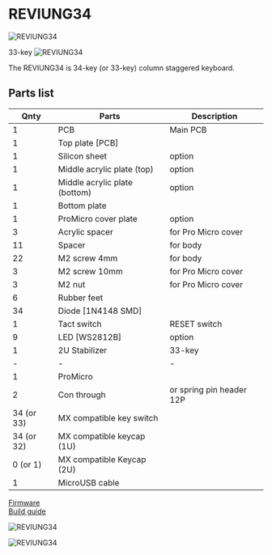 # REVIUNG34  
![REVIUNG34](https://github.com/gtips/reviung/blob/master/reviung34/image/reviung34-01.jpg)  
  
33-key
![REVIUNG34](https://github.com/gtips/reviung/blob/master/reviung34/image/reviung34-02.jpg)  
  
The REVIUNG34 is 34-key (or 33-key) column staggered keyboard.  

## Parts list  

| Qnty | Parts | Description |
| --- | --- | --- |
| 1 | PCB | Main PCB |  
| 1 | Top plate [PCB]  |  |
| 1 | Silicon sheet | option |
| 1 | Middle acrylic plate (top)  |  option |
| 1 | Middle acrylic plate (bottom)  | option |
| 1 | Bottom plate |  |
| 1 | ProMicro cover plate | option |
| 3 | Acrylic spacer |  for Pro Micro cover |
| 11 | Spacer | for body |
| 22 | M2 screw 4mm |  for body |  
| 3 | M2 screw 10mm |  for Pro Micro cover |
| 3 | M2 nut |  for Pro Micro cover |
| 6 | Rubber feet |  |
| 34 | Diode [1N4148 SMD]  |  |
| 1 | Tact switch |  RESET switch |
| 9 | LED [WS2812B]  | option |
| 1 | 2U Stabilizer  | 33-key |
| - | - | - |
| 1 | ProMicro |  |
| 2 | Con through  | or spring pin header 12P |
| 34 (or 33) | MX compatible key switch |  |  
| 34 (or 32) | MX compatible keycap (1U) |  | 
| 0 (or 1) | MX compatible Keycap (2U) |  |
| 1 | MicroUSB cable |  |
  
[Firmware](https://github.com/qmk/qmk_firmware/tree/master/keyboards/reviung/reviung34)  
[Build guide](https://reviung.com/build-guide/)  
  
![REVIUNG34](https://github.com/gtips/reviung/blob/master/reviung34/image/reviung34-03.jpg)  

![REVIUNG34](https://github.com/gtips/reviung/blob/master/reviung34/image/reviung34-backside.jpg)  
  
